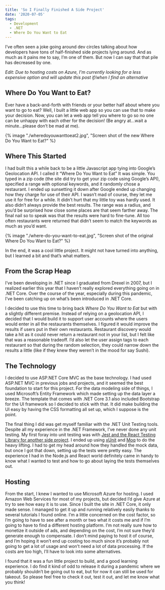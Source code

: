 ```yaml
---
title: 'So I Finally Finished A Side Project'
date: '2020-07-05'
tags:
  - Development
  - .NET
  - Where Do You Want to Eat
---
```


I’ve often seen a joke going around dev circles talking about how developers have tons of half-finished side projects lying around. And as much as it pains me to say, I’m one of them. But now I can say that that pile has decreased by one.
<!-- excerpt -->

_Edit: Due to hosting costs on Azure, I'm currently looking for a less expensive option and will update this post if/when I find an alternative_

## Where Do You Want to Eat?

Ever have a back-and-forth with friends or your better half about where you want to go to eat? Well, I built a little web app so you can use that to make your decision. Now, you can let a web app tell you where to go so no one can be unhappy with each other for the decision! (Be angry at...wait a minute...please don’t be mad at me).

{% image "./wheredoyouwanttoeat2.jpg", "Screen shot of the new Where Do You Want to Eat?" %}

## Where This Started

I had built this a while back to be a little Javascript app tying into Google’s Geolocation API. I called it “Where Do You Want to Eat” It was simple. You typed in a zip code (the site did try to get your zip code using Google’s API), specified a range with optional keywords, and it randomly chose a restaurant. I ended up sunsetting it down after Google ended up changing how they charge for use of their API. I wasn’t mad of course, they let me use it for free for a while. It didn’t hurt that my little toy was hardly used. It also didn’t always provide the best results. The range was a radius, and you’d be surprised how close some places are that seem farther away. The final nail so to speak was that the results were hard to fine-tune. All too often restaurants were returned that didn’t seem to match the keywords as much as you’d want.

{% image "./where-do-you-want-to-eat.jpg", "Screen shot of the original Where Do You Want to Eat?" %}

In the end, it was a cool little project. It might not have turned into anything, but I learned a bit and that’s what matters.

## From the Scrap Heap

I’ve been developing in .NET since I graduated from Drexel in 2007, but I realized earlier this year that I haven’t really explored everything going on in .NET Core. Over the course of the year, especially during this pandemic, I’ve been catching up on what’s been introduced in .NET Core.

I decided to use this time to bring back _Where Do You Want to Eat_ but with a slightly different premise. Instead of relying on a geolocation API, I decided that I would build it to support user accounts where the users would enter in all the restaurants themselves. I figured it would improve the results if users put in their own restaurants. Restaurant discovery would take a hit as it could never return a restaurant not in your list, but I felt like that was a reasonable tradeoff. I’d also let the user assign tags to each restaurant so that during the random selection, they could narrow down the results a little (like if they knew they weren’t in the mood for say Sushi).

## The Technology

I decided to use ASP.NET Core MVC as the base technology. I had used ASP.NET MVC in previous jobs and projects, and it seemed the best foundation to start for this project. For the data modeling side of things, I used Microsoft’s Entity Framework which made setting up the data layer a breeze. The template that comes with .NET Core 3.1 also included Bootstrap for the UI framework so I decided to stick with that. It did make building the UI easy by having the CSS formatting all set up, which I suppose is the point.

The final thing I did was get myself familiar with the .NET Unit Testing tools. Despite all my experience in the .NET Framework, I’ve never done any unit testing. My first foray into unit testing was with [Jest and the React Testing Library for another side project](https://kpwags.com/2020/05/06/delving-into-unit-testing.html). I ended up using [xUnit](https://xunit.net/) and [Moq](https://github.com/moq/moq4) to do the heavy lifting. I had to get my head around how they handled the mock data, but once I got that down, setting up the tests were pretty easy. The experience I had in the Node.js and React world definitely came in handy to know what I wanted to test and how to go about laying the tests themselves out.

## Hosting

From the start, I knew I wanted to use Microsoft Azure for hosting. I used Amazon Web Services for most of my projects, but decided I’d give Azure at try to see how easy it is to use. Since I built the site in .NET Core, it only made sense. I managed to get it up and running relatively easily thanks to several tutorials I found online. I’m a little concerned on the cost factor, so I’m going to have to see after a month or two what it costs me and if I’m going to have to find a different hosting platform. I’m not really sure how to monetize it outside of ads, and depending on the cost, I’m not sure they’d generate enough to compensate. I don’t mind paying to host it of course, and I’m hoping it won’t end up costing too much since it’s probably not going to get a lot of usage and won’t need a lot of data processing. If the costs are too high, I’ll have to look into some alternatives.

I found that it was a fun little project to build, and a good learning experience. I do find it kind of odd to release it during a pandemic where we probably shouldn’t be going out to eat, but for now it can still be used for takeout. So please feel free to check it out, test it out, and let me know what you think!
